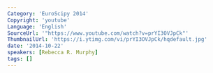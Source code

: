 ```yaml
---
Category: 'EuroScipy 2014'
Copyright: 'youtube'
Language: 'English'
SourceUrl: '"https://www.youtube.com/watch?v=prYI3OVJpCk"'
ThumbnailUrl: 'https://i.ytimg.com/vi/prYI3OVJpCk/hqdefault.jpg'
date: '2014-10-22'
speakers: [Rebecca R. Murphy]
tags: []
---
```


